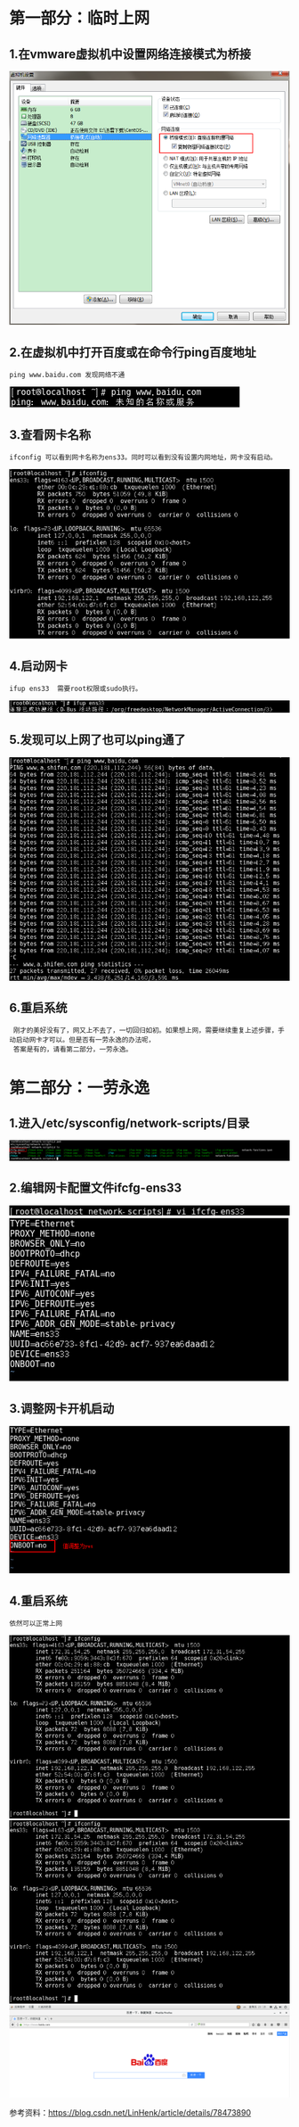 # 第一部分：临时上网

## 1.在vmware虚拟机中设置网络连接模式为桥接
![](https://github.com/weixiaozheqingfu/learning/blob/master/CentOS%207/%E5%9B%BE%E5%BA%93/3.%E4%B8%8A%E7%BD%91%E9%97%AE%E9%A2%98.md/%E5%BE%AE%E4%BF%A1%E6%88%AA%E5%9B%BE_20180622133834.png)

## 2.在虚拟机中打开百度或在命令行ping百度地址  
    ping www.baidu.com 发现网络不通
![](https://github.com/weixiaozheqingfu/learning/blob/master/CentOS%207/%E5%9B%BE%E5%BA%93/3.%E4%B8%8A%E7%BD%91%E9%97%AE%E9%A2%98.md/%E5%BE%AE%E4%BF%A1%E6%88%AA%E5%9B%BE_20180621133501.png)

## 3.查看网卡名称
    ifconfig 可以看到网卡名称为ens33。同时可以看到没有设置内网地址，网卡没有启动。
 ![](https://github.com/weixiaozheqingfu/learning/blob/master/CentOS%207/%E5%9B%BE%E5%BA%93/3.%E4%B8%8A%E7%BD%91%E9%97%AE%E9%A2%98.md/%E5%BE%AE%E4%BF%A1%E6%88%AA%E5%9B%BE_20180621133605.png)
    
## 4.启动网卡
    ifup ens33  需要root权限或sudo执行。
 ![](https://github.com/weixiaozheqingfu/learning/blob/master/CentOS%207/%E5%9B%BE%E5%BA%93/3.%E4%B8%8A%E7%BD%91%E9%97%AE%E9%A2%98.md/%E5%BE%AE%E4%BF%A1%E6%88%AA%E5%9B%BE_20180621133624.png)
    
## 5.发现可以上网了也可以ping通了
![](https://github.com/weixiaozheqingfu/learning/blob/master/CentOS%207/%E5%9B%BE%E5%BA%93/3.%E4%B8%8A%E7%BD%91%E9%97%AE%E9%A2%98.md/%E5%BE%AE%E4%BF%A1%E6%88%AA%E5%9B%BE_20180621133637.png)

## 6.重启系统
     刚才的美好没有了，网又上不去了，一切回归如初。如果想上网，需要继续重复上述步骤，手动启动网卡才可以。但是否有一劳永逸的办法呢，  
     答案是有的，请看第二部分，一劳永逸。

# 第二部分：一劳永逸
## 1.进入/etc/sysconfig/network-scripts/目录
![](https://github.com/weixiaozheqingfu/learning/blob/master/CentOS%207/%E5%9B%BE%E5%BA%93/3.%E4%B8%8A%E7%BD%91%E9%97%AE%E9%A2%98.md/%E5%BE%AE%E4%BF%A1%E6%88%AA%E5%9B%BE_20180621134255.png)

## 2.编辑网卡配置文件ifcfg-ens33
![](https://github.com/weixiaozheqingfu/learning/blob/master/CentOS%207/%E5%9B%BE%E5%BA%93/3.%E4%B8%8A%E7%BD%91%E9%97%AE%E9%A2%98.md/%E5%BE%AE%E4%BF%A1%E6%88%AA%E5%9B%BE_20180621134333.png)
![](https://github.com/weixiaozheqingfu/learning/blob/master/CentOS%207/%E5%9B%BE%E5%BA%93/3.%E4%B8%8A%E7%BD%91%E9%97%AE%E9%A2%98.md/%E5%BE%AE%E4%BF%A1%E6%88%AA%E5%9B%BE_20180621134449.png)

## 3.调整网卡开机启动
![](https://github.com/weixiaozheqingfu/learning/blob/master/CentOS%207/%E5%9B%BE%E5%BA%93/3.%E4%B8%8A%E7%BD%91%E9%97%AE%E9%A2%98.md/%E5%BE%AE%E4%BF%A1%E6%88%AA%E5%9B%BE_20180621134543.png)

## 4.重启系统
    依然可以正常上网
![](https://github.com/weixiaozheqingfu/learning/blob/master/CentOS%207/%E5%9B%BE%E5%BA%93/3.%E4%B8%8A%E7%BD%91%E9%97%AE%E9%A2%98.md/%E5%BE%AE%E4%BF%A1%E6%88%AA%E5%9B%BE_20180622152007.png)
![](https://github.com/weixiaozheqingfu/learning/blob/master/CentOS%207/%E5%9B%BE%E5%BA%93/3.%E4%B8%8A%E7%BD%91%E9%97%AE%E9%A2%98.md/%E5%BE%AE%E4%BF%A1%E6%88%AA%E5%9B%BE_20180622152007.png)
![](https://github.com/weixiaozheqingfu/learning/blob/master/CentOS%207/%E5%9B%BE%E5%BA%93/3.%E4%B8%8A%E7%BD%91%E9%97%AE%E9%A2%98.md/%E5%BE%AE%E4%BF%A1%E6%88%AA%E5%9B%BE_20180622151514.png)


参考资料：https://blog.csdn.net/LinHenk/article/details/78473890
